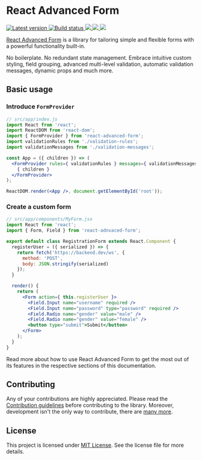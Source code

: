 # React Advanced Form

<p>
  <a href="https://www.npmjs.com/package/react-advanced-form">
    <img src="https://img.shields.io/npm/v/react-advanced-form.svg" title="Latest version" />
  </a>
  <a href="#">
    <img src="https://circleci.com/gh/kettanaito/react-advanced-form/tree/master.svg?style=shield" title="Build status" />
  </a>
    <a href="https://www.codefactor.io/repository/github/kettanaito/react-advanced-form" title="Code factor" target="_blank">
    <img src="https://www.codefactor.io/repository/github/kettanaito/react-advanced-form/badge" />
  </a>
  <a href="https://david-dm.org/kettanaito/react-advanced-form" title="Dependencies status">
    <img src="https://david-dm.org/kettanaito/react-advanced-form/status.svg" />
  </a>
  <a href="https://david-dm.org/kettanaito/react-advanced-form?type=dev" title="devDependencies status">
    <img src="https://david-dm.org/kettanaito/react-advanced-form/dev-status.svg" />
  </a>
</p>

[React Advanced Form](https://github.com/kettanaito/react-advanced-form) is a library for tailoring simple and flexible forms with a powerful functionality built-in.

No boilerplate. No redundant state management. Embrace intuitive custom styling, field grouping, advanced multi-level validation, automatic validation messages, dynamic props and much more.

## Basic usage
### Introduce `FormProvider`
```jsx
// src/app/index.js
import React from 'react';
import ReactDOM from 'react-dom';
import { FormProvider } from 'react-advanced-form';
import validationRules from './validation-rules';
import validationMessages from './validation-messages';

const App = ({ children }) => (
  <FormProvider rules={ validationRules } messages={ validationMessages }>
    { children }
  </FormProvider>
);

ReactDOM.render(<App />, document.getElementById('root'));
```

### Create a custom form
```jsx
// src/app/components/MyForm.jsx
import React from 'react';
import { Form, Field } from 'react-adnvaced-form';

export default class RegistrationForm extends React.Component {
  registerUser = ({ serialized }) => {
    return fetch('https://backend.dev/ws', {
      method: 'POST',
      body: JSON.stringify(serialized)
    });
  }

  render() {
    return (
      <Form action={ this.registerUser }>
        <Field.Input name="username" required />
        <Field.Input name="password" type="password" required />
        <Field.Radio name="gender" value="male" />
        <Field.Radio name="gender" value="female" />
        <button type="submit">Submit</button>
      </Form>
    );
  }
}
```

Read more about how to use React Advanced Form to get the most out of its features in the respective sections of this documentation.

## Contributing
Any of your contributions are highly appreciated. Please read the [Contribution guidelines](./developers/contributing.md) before contributing to the library. Moreover, development isn't the only way to contribute, there are [many more](./developers/contributing.md#other-contributions).

## License
This project is licensed under [MIT License](https://github.com/kettanaito/react-advanced-form/blob/master/LICENSE). See the license file for more details.
